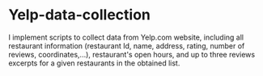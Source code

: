 # Yelp-data-collection
I implement scripts to collect data from Yelp.com website, including all restaurant information (restaurant Id, name, address, rating, number of reviews, coordinates,...),  restaurant's open hours, and up to three reviews excerpts for a given restaurants in the obtained list.
 
